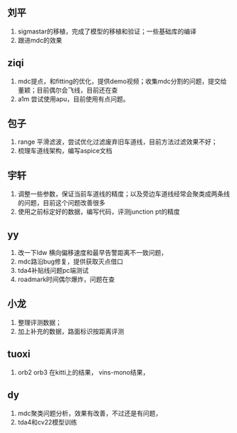 ## 刘平
1. sigmastar的移植，完成了模型的移植和验证；一些基础库的编译
2. 跟进mdc的效果

## ziqi
1. mdc提点，和fitting的优化，提供demo视频；收集mdc分割的问题，提交给董颖；目前偶尔会飞线，目前还在查
2. a1m 尝试使用apu，目前使用有点问题。
## 包子
1. range 平滑滤波，尝试优化过滤废弃旧车道线，目前方法过滤效果不好；
2. 梳理车道线架构，编写aspice文档

## 宇轩
1. 调整一些参数，保证当前车道线的精度；以及旁边车道线经常会聚类成两条线的问题，目前这个问题改善很多
2. 使用之前标定好的数据，编写代码，评测junction pt的精度

## yy
1. 改一下ldw 横向偏移速度和最早告警距离不一致问题，
2. mdc路沿bug修复，提供获取灭点借口
3. tda4补贴线问题pc端测试
4. roadmark时间偶尔爆炸，问题在查

## 小龙
1. 整理评测数据；
2. 加上补充的数据，路面标识按距离评测

## tuoxi
1. orb2 orb3 在kitti上的结果， vins-mono结果，

## dy
1. mdc聚类问题分析，效果有改善，不过还是有问题，
2. tda4和cv22模型训练
